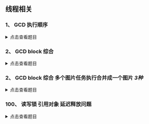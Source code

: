 ## 线程相关



### 1、 GCD  执行顺序 
 <details>
  <summary>点击查看题目</font></summary>
  
  ```
  dispatch_queue_t queue=dispatch_queue_create("fgy", DISPATCH_QUEUE_SERIAL);
	NSLog(@"1");
	dispatch_async(queue, ^{
		
		NSLog(@"2");
		dispatch_async(queue, ^{
			NSLog(@"3");
		});
		NSLog(@"4");
	});
	NSLog(@"5");
  
  ```
  
#### 1. 打印顺序是什么？
  
  > 15243,原因是异步加入到串行队列中，遵循FIFO原则，所以2在4前边，最后是3，而1和5则是在主线程中同步执行。所以是15243
#### 2. 队里换成DISPATCH_QUEUE_CONCURRENT 并发队列结果呢？
> 15243,还是同步先执行，15，然后24是在主队列中执行，并且加入3任务，最后执行3任务。结果是15243.
 
</details> 

 
### 2、 GCD block 综合 
 <details>
  <summary>点击查看题目</summary>
  
  ```
  
	int a = 10;
	while (a<10) {
		dispatch_async(dispatch_get_global_queue(0, 0), ^{
			a++;
		});
	}
	NSLog(@"a=%d",a);
  ```
  
#### 1. NSlog输出什么？为什么？如何打印a的真正的值。
> 1. a++报错，因为block引用外部的变量需要__block,然后再进行赋值。
> 改完：	__block typeof(int) __blockA=a; 或者：__block int a = 10;

> 2. 改完之后输出10左右，不是一定是10，因为给全局队列添加了n次，在主线程比较a<10,但是a++任务是添加到全局队列中，从添加到执行有一定耗时，添加了次数>=10次，所以a的值不确定。

**根据队列的特性 FIFO，后添加的后执行，所以在最后添加到全局队列中获取值。**

最终修改之后的代码：

 ```
	__block int a = 0;
	while (a<10) {
		dispatch_async(dispatch_get_global_queue(0, 0), ^{
			a++;
			NSLog(@"a=%d",a);
		});
	}
	NSLog(@"主线程的值：a=%d",a);
	dispatch_async(dispatch_get_global_queue(0, 0), ^{
		NSLog(@"真正的值：a=%d",a);
	});
 ```
 
> dispatch_async 异步执行
> dispatch_sync 同步执行，阻塞当前线程
  </details>
  
  
  
### 2、 GCD block 综合 多个图片任务执行合并成一个图片 *3种*
 <details>
  <summary>点击查看题目</summary>
  
#### 1.栅栏函数
``` 
  	dispatch_queue_t queue=dispatch_queue_create("com.fygong.cn", DISPATCH_QUEUE_CONCURRENT);
	dispatch_async(queue, ^{
		NSLog(@"task1");
	});
	dispatch_async(queue, ^{
		NSLog(@"task2");
	});
	
	dispatch_async(queue, ^{
		NSLog(@"task3");
	});
	dispatch_async(queue, ^{
		NSLog(@"任务都执行完毕了");
	});

```

#### 2. 线程组 dispatch_group_t
利用dispatch_group_enter来标记当前组的任务的完成状态，用dispatch_group_leave来标记完成。来实现依赖关系。
	
```
	/*
	 A   B   C
	   D   E
		 F
	
	 D依赖于B，E依赖于C，F依赖于F，
	 A和B执行完执行D
	 B和C执行完执行E
	 D和E执行完执行F
	 **多看几遍有点难懂**
	 1. 进入g1 执行A
	 2. 进入g1 g2 执行B
	 3. 进入g3 ，监听g1的通知 执行D
	 4. 进入g3，监听g2的通知 执行E
	 5. 监听g3的通知，执行F。
	 一共分了三个组，其实就是三个依赖，每个依赖完成会通知下一个依赖。
	 */
	dispatch_group_t g1 = dispatch_group_create();
	dispatch_group_t g2 = dispatch_group_create();
	dispatch_group_t g3 = dispatch_group_create();
	
	dispatch_group_enter(g1);
	dispatch_async(dispatch_get_global_queue(0, 0), ^{
		for(int i = 0; i < 3; i++){
			NSLog(@"A");
		}
		dispatch_group_leave(g1);
	});
	
	dispatch_group_enter(g1);
	dispatch_group_enter(g2);
	dispatch_async(dispatch_get_global_queue(0, 0), ^{
		for(int i = 0; i < 3; i++){
			NSLog(@"B");
		}
		dispatch_group_leave(g1);
		dispatch_group_leave(g2);
	});
	
	dispatch_group_enter(g2);
	dispatch_async(dispatch_get_global_queue(0, 0), ^{
		for(int i = 0; i < 3; i++){
			NSLog(@"C");
		}
		dispatch_group_leave(g2);
	});
	
	dispatch_group_enter(g3);
	dispatch_group_notify(g1, dispatch_get_global_queue(0, 0), ^{
		for(int i = 0; i < 3; i++){
			NSLog(@"D");
		}
		dispatch_group_leave(g3);
	});;
	
	dispatch_group_enter(g3);
	dispatch_group_notify(g2, dispatch_get_global_queue(0, 0), ^{
		for(int i = 0; i < 3; i++){
			NSLog(@"E");
		}
		dispatch_group_leave(g3);
	});
	
	dispatch_group_notify(g3, dispatch_get_global_queue(0, 0), ^{
		for(int i = 0; i < 3; i++){
			NSLog(@"F");
		}
	});
```

#### 3. NSBlockOperation 设置依赖关系和并发数来指定执行顺序。

```
	
	NSBlockOperation *opD = [NSBlockOperation blockOperationWithBlock:^{
		
		for (int i = 0 ; i <3; i ++) {
			NSLog(@"D");
		}
	}];
	NSBlockOperation *opE = [NSBlockOperation blockOperationWithBlock:^{
		
		for (int i = 0 ; i <3; i ++) {
			NSLog(@"E");
		}
	}];
	
	
	NSBlockOperation *opF = [NSBlockOperation blockOperationWithBlock:^{
		
		for (int i = 0 ; i <3; i ++) {
			NSLog(@"F");
		}
	}];
	
	NSBlockOperation *opA = [NSBlockOperation blockOperationWithBlock:^{
		
		
		for (int i = 0 ; i <3; i ++) {
			NSLog(@"A");
		}
	}];
	
	NSBlockOperation *opB = [NSBlockOperation blockOperationWithBlock:^{
		
		for (int i = 0 ; i <3; i ++) {
			NSLog(@"B");
		}
	}];
	
	
	NSBlockOperation *opC = [NSBlockOperation blockOperationWithBlock:^{
		
		for (int i = 0 ; i <3; i ++) {
			NSLog(@"C");
		}
	}];
	
	[opD addDependency:opA];
	[opD addDependency:opB];
	
	[opE addDependency:opC];
	[opE addDependency:opB];
	
	
	[opF addDependency:opD];
	[opF addDependency:opE];
	
	NSOperationQueue *operationQueue=[[NSOperationQueue alloc]init];
	operationQueue.maxConcurrentOperationCount=5;
	// 添加之后自动开始执行任务
	[operationQueue addOperations:@[opA,opB,opC,opD,opE,opF] waitUntilFinished:NO];
```
  
</details>

### 100、 读写锁 引用对象 延迟释放问题
 <details>
  <summary>点击查看题目</font></summary>
```
+ (dispatch_queue_t )queue{
	static dispatch_once_t onceToken;
	static dispatch_queue_t queue;
	dispatch_once(&onceToken, ^{
		queue=dispatch_queue_create("test", DISPATCH_QUEUE_CONCURRENT);
	});
	return queue;
}
-(void)configLock{
	pthread_rwlockattr_t _attr;
	pthread_rwlockattr_init(&_attr);
	
	int ret = pthread_rwlock_init(&_rwlock, &_attr);
	if (ret == 0) {
		NSLog(@"初始化成功");
	}else{
		NSLog(@"初始化失败");
	}
}
-(void)write2{
	
	dispatch_queue_t queue = [RWLock queue];
	dispatch_async(queue, ^{
		int retLock = pthread_rwlock_wrlock(&self->_rwlock);
		if (retLock == 0) {
			[self write];
			pthread_rwlock_unlock(&self->_rwlock);
		}else{
			NSLog(@"读操作加锁失败 code:%d ",retLock);
		}
	});
}
- (void)readBlock2{
	
	dispatch_queue_t queue = [RWLock queue];
	dispatch_async(queue, ^{
		int retLock = pthread_rwlock_rdlock(&self->_rwlock);
		if (retLock == 0) {
			[self read];
			pthread_rwlock_unlock(&self->_rwlock);
		}else{
			NSLog(@"读操作加锁失败 code:%d ",retLock);
		}
	});
}
-(void)read{
	NSLog(@"read start");
	sleep(2);
	NSLog(@"read end");
}
-(void)write{
	
	NSLog(@"write start");
	sleep(2);
	NSLog(@"write end");
}
-(void)dealloc{
	pthread_rwlock_destroy(&_rwlock);
	NSLog(@"dealloc %s",__func__);
}
```

#### 在A页面进行读写操作，读写操作完成之前返回了上级页面，读写操作会中断吗？为什么？

> **不会中断，因为block引用了obj，obj被gcd引用，所以会执行完block然后再销毁obj对象。**

#### 除了读写锁还有其他的实现方式吗？
> 并发队列+栅栏函数，并发队列不能是全局队列，因为栅栏函数无法拦截全局队列。否则所有在全局函数中的任务都会被拦截。


 </details>
